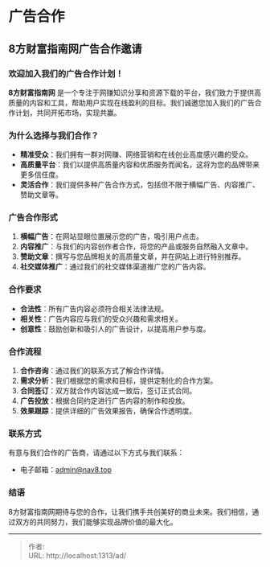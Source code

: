 # 广告合作

## 8方财富指南网广告合作邀请

### 欢迎加入我们的广告合作计划！

**8方财富指南网** 是一个专注于网赚知识分享和资源下载的平台，我们致力于提供高质量的内容和工具，帮助用户实现在线盈利的目标。我们诚邀您加入我们的广告合作计划，共同开拓市场，实现共赢。

### 为什么选择与我们合作？

- **精准受众**：我们拥有一群对网赚、网络营销和在线创业高度感兴趣的受众。
- **高质量平台**：我们以提供高质量内容和优质服务而闻名，这将为您的品牌带来更多信任度。
- **灵活合作**：我们提供多种广告合作方式，包括但不限于横幅广告、内容推广、赞助文章等。

### 广告合作形式

1. **横幅广告**：在网站显眼位置展示您的广告，吸引用户点击。
2. **内容推广**：与我们的内容创作者合作，将您的产品或服务自然融入文章中。
3. **赞助文章**：撰写与您品牌相关的高质量文章，并在网站上进行特别推荐。
4. **社交媒体推广**：通过我们的社交媒体渠道推广您的广告内容。

### 合作要求

- **合法性**：所有广告内容必须符合相关法律法规。
- **相关性**：广告内容应与我们的受众兴趣和需求相关。
- **创意性**：鼓励创新和吸引人的广告设计，以提高用户参与度。

### 合作流程

1. **合作咨询**：通过我们的联系方式了解合作详情。
2. **需求分析**：我们根据您的需求和目标，提供定制化的合作方案。
3. **合同签订**：双方就合作内容达成一致后，签订正式合同。
4. **广告投放**：根据合同约定进行广告内容的制作和投放。
5. **效果跟踪**：提供详细的广告效果报告，确保合作透明度。

### 联系方式

有意与我们合作的广告商，请通过以下方式与我们联系：

- 电子邮箱：admin@nav8.top


### 结语

8方财富指南网期待与您的合作，让我们携手共创美好的商业未来。我们相信，通过双方的共同努力，我们能够实现品牌价值的最大化。



---

> 作者:   
> URL: http://localhost:1313/ad/  

